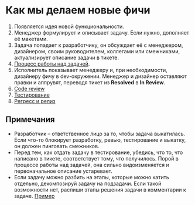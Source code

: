 # Как мы делаем новые фичи

1. Появляется идея новой функциональности.
1. Менеджер формулирует и описывает задачу. Если нужно, дополняет её макетами.
1. Задача попадает к разработчику, он обсуждает её с менеджером, дизайнером, своим руководителем, коллегами или смежниками, актуализирует описание задачи в тикете.
1. [Процесс работы над задачей](https://a.yandex-team.ru/arcadia/classifieds/autoru-frontend/docs/contribution.md).
1. Исполнитель показывает менеджеру и, при необходимости, дизайнеру фичу в dev-окружении. Менеджер и дизайнер оставляют правки и аппрувят, переводя тикет из **Resolved** в **In Review**.
1. [Code review](./code-review.md)
1. [Тестирование](https://wiki.yandex-team.ru/autoru-dev/Testing/frontreleases/#processtestirovanija/)
1. [Регресс и релиз](https://wiki.yandex-team.ru/autoru-dev/Testing/frontreleases/#zhiznennyjjciklreliza)

## Примечания
- Разработчик – ответственное лицо за то, чтобы задача выкатилась. Если что-то блокирует разработку, ревью, тестирование и выкатку, он должен пинговать смежников.
- Перед тем, как отдать задачу в тестирование, убедись, что то, что написано в тикете, соответствует тому, что получилось. Порой в процессе работы над задачей, она сильно видоизменяется и первоначальное описание устаревает.
- Если задачу можно разбить на этапы, которые можно катить отдельно, декомпозируй задачу на подзадачи. Если такой возможности нет, распиши этапы решения задачи в комментарии к задаче. [Пример](https://st.yandex-team.ru/AUTORUFRONT-18348#6082bc89c406d668ab0730f7)
